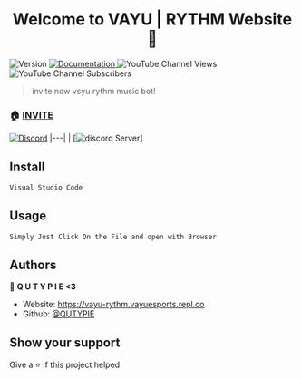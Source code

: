 <h1 align="center">Welcome to VAYU | RYTHM Website 👋</h1>
<p>
  <img alt="Version" src="https://img.shields.io/badge/version-V1-blue.svg?cacheSeconds=2592000" />
  <a href="https://unique-cord.netlify.app/docs" target="_blank">
    <img alt="Documentation" src="https://img.shields.io/badge/documentation-yes-brightgreen.svg" />
  </a>
<img alt="YouTube Channel Views" src="https://youtube.com/c/VAYUEsports">
<img alt="YouTube Channel Subscribers" src="https://youtube.com/c/VAYUEsports">

  </a>
</p>

> invite now vsyu rythm music bot!

### 🏠 [INVITE](https://dsc.gg/vayu-rythm-gg?ref=homepage)

[![Discord](https://img.shields.io/badge/Discord-%237289DA.svg?logo=discord&logoColor=white)]( https://discord.gg/Rqdx38Gdfn)
|---|
| [![discord Server](https://discord.gg/Rqdx38Gdfn)] 

## Install

```sh
Visual Studio Code
```

## Usage

```sh
Simply Just Click On the File and open with Browser
```

## Authors

🔱 **Q U T Y P I E <3**

* Website: https://vayu-rythm.vayuesports.repl.co
* Github: [@QUTYPIE](https://github.com/QUTYPIE)





## Show your support

Give a ⭐️ if this project helped 

</a>
